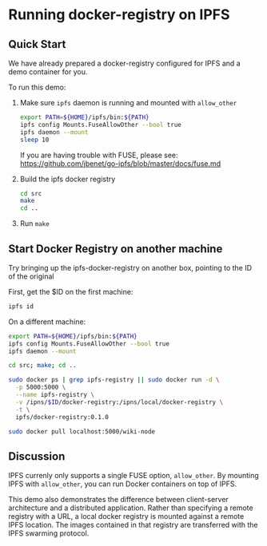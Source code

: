 # Running docker-registry on IPFS

## Quick Start

We have already prepared a docker-registry configured for IPFS and a demo container for you.

To run this demo:

   1. Make sure `ipfs` daemon is running and mounted with `allow_other`
      ```sh
      export PATH=${HOME}/ipfs/bin:${PATH}
      ipfs config Mounts.FuseAllowOther --bool true
      ipfs daemon --mount
      sleep 10
      ```
      If you are having trouble with FUSE, please see: https://github.com/jbenet/go-ipfs/blob/master/docs/fuse.md

   2. Build the ipfs docker registry
      ```sh
      cd src
      make
      cd ..
      ```

   3. Run ```make```

## Start Docker Registry on another machine

Try bringing up the ipfs-docker-registry on another box, pointing to the ID of the original

First, get the $ID on the first machine:
```sh
ipfs id
```

On a different machine:

```sh
export PATH=${HOME}/ipfs/bin:${PATH}
ipfs config Mounts.FuseAllowOther --bool true
ipfs daemon --mount

cd src; make; cd ..

sudo docker ps | grep ipfs-registry || sudo docker run -d \
  -p 5000:5000 \
  --name ipfs-registry \
  -v /ipns/$ID/docker-registry:/ipns/local/docker-registry \
  -t \
  ipfs/docker-registry:0.1.0

sudo docker pull localhost:5000/wiki-node
```

## Discussion

IPFS currenly only supports a single FUSE option, `allow_other`. By mounting IPFS with `allow_other`, you
can run Docker containers on top of IPFS.

This demo also demonstrates the difference between client-server architecture and a distributed application.
Rather than specifying a remote registry with a URL, a local docker registry is mounted against a remote
IPFS location. The images contained in that registry are transferred with the IPFS swarming protocol.
